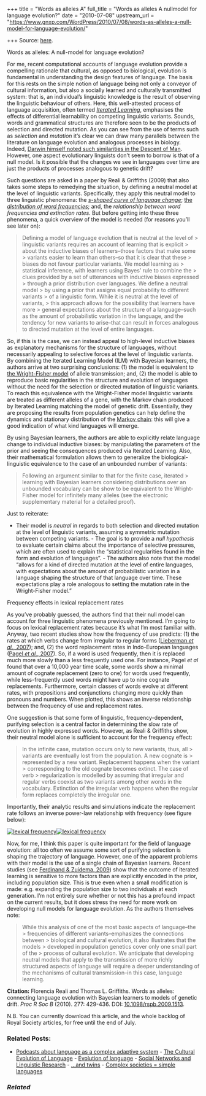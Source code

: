 +++
title = "Words as alleles A"
full_title = "Words as alleles A nullmodel for language evolution?"
date = "2010-07-08"
upstream_url = "https://www.gnxp.com/WordPress/2010/07/08/words-as-alleles-a-null-model-for-language-evolution/"

+++
Source: [here](https://www.gnxp.com/WordPress/2010/07/08/words-as-alleles-a-null-model-for-language-evolution/).

Words as alleles: A null-model for language evolution?

For me, recent computational accounts of language evolution provide a compelling rationale that cultural, as opposed to biological, evolution is fundamental in understanding the design features of language. The basis for this rests on the simple notion of language being not only a conveyor of cultural information, but also a socially learned and culturally transmitted system: that is, an individual’s linguistic knowledge is the result of observing the linguistic behaviour of others. Here, this well-attested process of language acquisition, often termed [*Iterated Learning*](http://replicatedtypo.wordpress.com/2009/08/31/iterated-learning-and-language-evolution/), emphasises the effects of differential learnability on competing linguistic variants. Sounds, words and grammatical structures are therefore seen to be the products of selection and directed mutation. As you can see from the use of terms such as *selection* and *mutation* it’s clear we can draw many parallels between the literature on language evolution and analogous processes in biology. Indeed, [Darwin himself noted such similarities in the Descent of Man](https://www.google.co.uk/search?q=A+struggle+for+life+is+constantly+going+on+amongst+the+words+and+grammatical+forms+in+each+language.+The+better%2C+the+shorter%2C+the+easier+forms+are+constantly+gaining+the+upper+hand%2C+and+they+own+their+success+to+their+own+inherent+virtue&ie=utf-8&oe=utf-8&aq=t&rls=org.mozilla:en-GB:official&client=firefox-a). However, one aspect evolutionary linguists don’t seem to borrow is that of a null model. Is it possible that the changes we see in languages over time are just the products of processes analogous to genetic drift?

Such questions are asked in a paper by Reali & Griffiths (2009) that also takes some steps to remedying the situation, by defining a neutral model at the level of linguistic variants. Specifically, they apply this neutral model to three linguistic phenomena: the [*s-shaped curve of language change*](https://en.wikipedia.org/wiki/Logistic_function#cite_note-probabilistic_linguistics-4); [the *distribution of word frequencies*](https://en.wikipedia.org/wiki/Zipf%27s_law); and, the *relationship between word frequencies and extinction rates*. But before getting into these three phenomena, a quick overview of the model is needed (for reasons you’ll see later on):

> Defining a model of language evolution that is neutral at the level of > linguistic variants requires an account of learning that is explicit > about the inductive biases of learners–those factors that make some > variants easier to learn than others–so that it is clear that these > biases do not favour particular variants. We model learning as > statistical inference, with learners using Bayes’ rule to combine the > clues provided by a set of utterances with inductive biases expressed > through a prior distribution over languages. We define a neutral model > by using a prior that assigns equal probability to different variants > of a linguistic form. While it is neutral at the level of variants, > this approach allows for the possibility that learners have more > general expectations about the structure of a language–such as the amount of probabilistic variation in the language, and the tendency for new variants to arise–that can result in forces analogous to directed mutation at the level of entire languages.

So, if this is the case, we can instead appeal to high-level inductive biases as explanatory mechanisms for the structure of languages, without necessarily appealing to selective forces at the level of linguistic variants. By combining the Iterated Learning Model (ILM) with Bayesian learners, the authors arrive at two surprising conclusions: (1) the model is equivalent to [the Wright-Fisher model](http://www.genetics.wustl.edu/bio5488/lecture_notes_2004/popgen_1.pdf) of allele transmission; and, (2) the model is able to reproduce basic regularities in the structure and evolution of languages without the need for the selection or directed mutation of linguistic variants. To reach this equivalence with the Wright-Fisher model linguistic variants are treated as different alleles of a gene, with the Markov chain produced by Iterated Learning matching the model of genetic drift. Essentially, they are proposing the results from population genetics can help define the dynamics and stationary distribution of the [Markov chain](https://en.wikipedia.org/wiki/Markov_chain): this will give a good indication of what kind languages will emerge.

By using Bayesian learners, the authors are able to explicitly relate language change to individual inductive biases: by manipulating the parameters of the prior and seeing the consequences produced via Iterated Learning. Also, their mathematical formulation allows them to generalize the biological-linguistic equivalence to the case of an unbounded number of variants:

> Following an argument similar to that for the finite case, iterated > learning with Bayesian learners considering distributions over an unbounded vocabulary can be show to be equivalent to the Wright-Fisher model for infinitely many alleles (see the electronic supplementary material for a detailed proof).

Just to reiterate:

- Their model is *neutral* in regards to both selection and directed
  mutation at the level of linguistic variants, assuming a symmetric
  mutation between competing variants. - The goal is to provide a *null hypothesis* to evaluate certain claims
  about the importance of selective pressures, which are often used to
  explain the “statistical regularities found in the form and evolution
  of languages”. - The authors also note that the model “allows for a kind of directed
  mutation at the level of entire languages, with expectations about the
  amount of probabilistic variation in a language shaping the structure
  of that language over time. These expectations play a role analogous
  to setting the mutation rate in the Wright-Fisher model.”

Frequency effects in lexical replacement rates

As you’ve probably guessed, the authors find that their null model can account for three linguistic phenomena previously mentioned. I’m going to focus on lexical replacement rates because it’s what I’m most familiar with. Anyway, two recent studies show how the frequency of use predicts: (1) the rates at which verbs change from irregular to regular forms ([Lieberman *et al.*, 2007](http://www.nature.com/nature/journal/v449/n7163/abs/nature06137.html)); and, (2) the word replacement rates in Indo-European languages ([Pagel *et al.*, 2007](http://www.nature.com/nature/journal/v449/n7163/abs/nature06176.html)). So, if a word is used frequently, then it is replaced much more slowly than a less frequently used one. For instance, Pagel *et al* found that over a 10,000 year time scale, some words show a minimal amount of cognate replacement (zero to one) for words used frequently, while less-frequently used words might have up to nine cognate replacements. Furthermore, certain classes of words evolve at different rates, with prepositions and conjunctions changing more quickly than pronouns and numbers. When plotted, this shows an inverse relationship between the frequency of use and replacement rates.

One suggestion is that some form of linguistic, frequency-dependent, purifying selection is a central factor in determining the slow rate of evolution in highly expressed words. However, as Reali & Griffiths show, their neutral model alone is sufficient to account for the frequency effect:

> In the infinite case, mutation occurs only to new variants, thus, all > variants are eventually lost from the population. A new cognate is > represented by a new variant. Replacement happens when the variant > corresponding to the old cognate becomes extinct. The case of verb > regularization is modelled by assuming that irregular and regular verbs coexist as two variants among other words in the vocabulary. Extinction of the irregular verb happens when the regular form replaces completely the irregular one.

Importantly, their analytic results and simulations indicate the replacement rate follows an inverse power-law relationship with frequency (see figure below):

[![](http://replicatedtypo.files.wordpress.com/2010/07/lexical-frequency.jpg?resize=512%2C483 "lexical frequency")![](http://replicatedtypo.files.wordpress.com/2010/07/lexical-frequency.jpg?resize=512%2C483 "lexical frequency")](http://replicatedtypo.files.wordpress.com/2010/07/lexical-frequency.jpg?resize=512%2C483)

Now, for me, I think this paper is quite important for the field of language evolution: all too often we assume some sort of purifying selection is shaping the trajectory of language. However, one of the apparent problems with their model is the use of a single chain of Bayesian learners. Recent studies (see [Ferdinand & Zuidema, 2009](http://www.isrl.illinois.edu/~amag/langev/paper/ferdinand09CogSci.html)) show that the outcome of iterated learning is sensitive to more factors than are explicitly encoded in the prior, including population size. This is true even when a small modification is made: e.g. expanding the population size to two individuals at each generation. I’m not entirely sure whether or not this has a profound impact on the current results, but it does stress the need for more work on developing null models for language evolution. As the authors themselves note:

> While this analysis of one of the most basic aspects of language–the > frequencies of different variants–emphasizes the connections between > biological and cultural evolution, it also illustrates that the models > developed in population genetics cover only one small part of the > process of cultural evolution. We anticipate that developing neutral models that apply to the transmission of more richly structured aspects of language will require a deeper understanding of the mechanisms of cultural transmission–in this case, language learning.

**Citation:** Florencia Reali and Thomas L. Griffiths. Words as alleles: connecting language evolution with Bayesian learners to models of genetic drift. *Proc R Soc B* (2010). 277: 429-436. DOI: [10.1098/rspb.2009.1513](http://rspb.royalsocietypublishing.org/content/277/1680/429.full).

N.B. You can currently download this article, and the whole backlog of Royal Society articles, for free until the end of July.

### Related Posts:

- [Podcasts about language as a complex adaptive
  system](https://www.gnxp.com/WordPress/2010/04/11/podcasts-about-language-as-a-complex-adaptive-system/) - [The Cultural Evolution of
  Language](https://www.gnxp.com/WordPress/2010/03/10/the-cultural-evolution-of-language/) - [Evolution of
  language](https://www.gnxp.com/WordPress/2007/10/10/evolution-of-language/) - [Social Networks and Linguistic
  Research](https://www.gnxp.com/WordPress/2010/04/02/social-networks-and-linguistic-research/) - [...and twins](https://www.gnxp.com/WordPress/2006/07/06/and-twins/) - [Complex societies = simple
  languages](https://www.gnxp.com/WordPress/2010/01/20/complex-societies-simple-languages/)

### *Related*

[](https://www.addtoany.com/add_to/facebook?linkurl=https%3A%2F%2Fwww.gnxp.com%2FWordPress%2F2010%2F07%2F08%2Fwords-as-alleles-a-null-model-for-language-evolution%2F&linkname=Words%20as%20alleles%3A%20A%20null-model%20for%20language%20evolution%3F "Facebook")[](https://www.addtoany.com/add_to/twitter?linkurl=https%3A%2F%2Fwww.gnxp.com%2FWordPress%2F2010%2F07%2F08%2Fwords-as-alleles-a-null-model-for-language-evolution%2F&linkname=Words%20as%20alleles%3A%20A%20null-model%20for%20language%20evolution%3F "Twitter")[](https://www.addtoany.com/add_to/email?linkurl=https%3A%2F%2Fwww.gnxp.com%2FWordPress%2F2010%2F07%2F08%2Fwords-as-alleles-a-null-model-for-language-evolution%2F&linkname=Words%20as%20alleles%3A%20A%20null-model%20for%20language%20evolution%3F "Email")[](https://www.addtoany.com/share)
